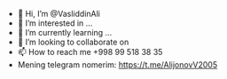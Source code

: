- 👋 Hi, I’m @VasliddinAli
- 👀 I’m interested in ...
- 🌱 I’m currently learning ...
- 💞️ I’m looking to collaborate on 
- 📫 How to reach me  +998 99 518 38 35
- Mening telegram nomerim: https://t.me/AlijonovV2005
